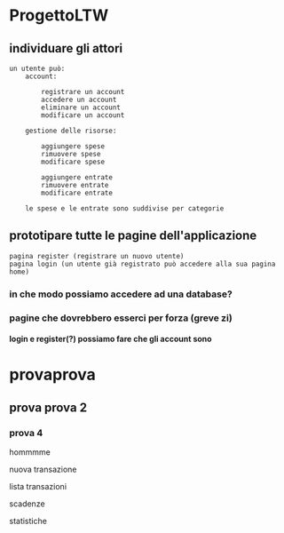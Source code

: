 # ProgettoLTW


## individuare gli attori
    un utente può:
	    account:
            
            registrare un account
            accedere un account
            eliminare un account
            modificare un account
	
	    gestione delle risorse:
            
            aggiungere spese
            rimuovere spese
            modificare spese

            aggiungere entrate
            rimuovere entrate
            modificare entrate
		
		le spese e le entrate sono suddivise per categorie

## prototipare tutte le pagine dell'applicazione
    pagina register (registrare un nuovo utente)
    pagina login (un utente già registrato può accedere alla sua pagina home)
    
### in che modo possiamo accedere ad una database?
### pagine che dovrebbero esserci per forza (greve zi)
#### login e register(?) possiamo fare che gli account sono

# provaprova
## prova prova 2
### prova 4


hommmme 

nuova transazione

lista transazioni

scadenze

statistiche



